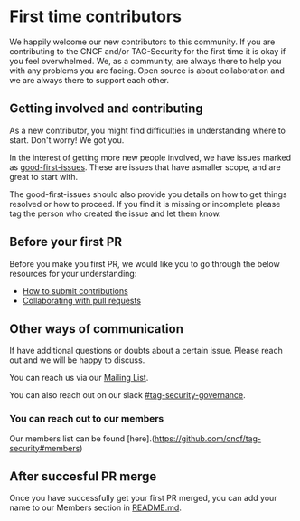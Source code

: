 # First time contributors

We happily welcome our new contributors to this
community. If you are contributing to the CNCF
and/or TAG-Security for the first time it is
okay if you feel overwhelmed. We, as a
community, are always there to help you
with any problems you are facing.
Open source is about collaboration and
we are always there to support
each other.

## Getting involved and contributing

As a new contributor, you might find
difficulties in understanding where to start.
Don't worry! We got you.

In the interest of getting more new people
involved, we have issues marked as
[good-first-issues](https://github.com/cncf/tag-security/issues?q=is%3Aopen+is%3Aissue+label%3A%22good+first+issue%22).
These are issues that have asmaller scope,
and are great to start with.

The good-first-issues should also provide
you details on how to get things resolved or
how to proceed. If you find it is missing or
incomplete please tag the person who created
the issue and let them know.

## Before your first PR

Before you make you first PR, we would like
you to go through the below resources
for your understanding:

- [How to submit contributions](https://opensource.guide/how-to-contribute/#how-to-submit-a-contribution)
- [Collaborating with pull requests](https://docs.github.com/en/github/collaborating-with-pull-requests)

## Other ways of communication

If have additional questions or
doubts about a certain issue.
Please reach out and we will
be happy to discuss.

You can reach us via our [Mailing List](mailto:cncf-tag-security-leads@lists.cncf.io).

You can also reach out on our slack [#tag-security-governance](https://cloud-native.slack.com/archives/C0230RW8V2T).

### You can reach out to our members

Our members list can be found
[here].(https://github.com/cncf/tag-security#members)

## After succesful PR merge

Once you have successfully get your
first PR merged, you can add your name
to our Members section in [README.md](README.md).
